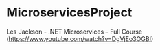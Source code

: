 # MicroservicesProject
Les Jackson - .NET Microservices – Full Course (https://www.youtube.com/watch?v=DgVjEo3OGBI)
